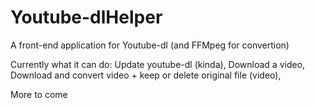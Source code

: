 # Youtube-dlHelper
A front-end application for Youtube-dl (and FFMpeg for convertion)

Currently what it can do:
 Update youtube-dl (kinda),
 Download a video,
 Download and convert video + keep or delete original file (video),

 More to come
